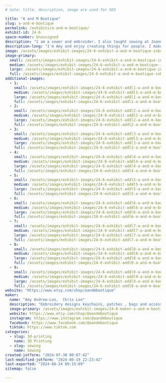 ```yaml
---
# note: title, description, image are used for SEO

title: "A and M Bootique"
slug: a-and-m-bootique
permalink: /exhibits/a-and-m-bootique/
exhibit-id: 24-6
space-number: Unassigned
description: "I am a sewer and embroider. I also taught sewing at Joann's. Chris is a woodworker and 3D printer"
description-long: "I'm Amy and enjoy creating things for people. I make costumes and clothing as well as repair and alter clothing. I got into embroidery about 7 years ago and started selling embroidery like keychains, patches bags and accessories.  Chris has been a wood worker for 20 years. He works for a cabinet company.  He recently got into 3D printing and selling at shows as well as customer orders."
image: /assets/images/exhibit-images/24-6-exhibit-a-and-m-bootique-inbound2518063878439506415-large.jpg
image-primary: 
  small: /assets/images/exhibit-images/24-6-exhibit-a-and-m-bootique-inbound2518063878439506415-small.jpg
  medium: /assets/images/exhibit-images/24-6-exhibit-a-and-m-bootique-inbound2518063878439506415-medium.jpg
  large: /assets/images/exhibit-images/24-6-exhibit-a-and-m-bootique-inbound2518063878439506415-large.jpg
  full: /assets/images/exhibit-images/24-6-exhibit-a-and-m-bootique-inbound2518063878439506415-full.jpg
additional-images: 
  - 1:
    small: /assets/images/exhibit-images/24-6-exhibit-addl1-a-and-m-bootique-inbound121628179494969321-small.jpg
    medium: /assets/images/exhibit-images/24-6-exhibit-addl1-a-and-m-bootique-inbound121628179494969321-medium.jpg
    large: /assets/images/exhibit-images/24-6-exhibit-addl1-a-and-m-bootique-inbound121628179494969321-large.jpg
    full: /assets/images/exhibit-images/24-6-exhibit-addl1-a-and-m-bootique-inbound121628179494969321-full.jpg
  - 2:
    small: /assets/images/exhibit-images/24-6-exhibit-addl2-a-and-m-bootique-inbound1402879506336413228-small.jpg
    medium: /assets/images/exhibit-images/24-6-exhibit-addl2-a-and-m-bootique-inbound1402879506336413228-medium.jpg
    large: /assets/images/exhibit-images/24-6-exhibit-addl2-a-and-m-bootique-inbound1402879506336413228-large.jpg
    full: /assets/images/exhibit-images/24-6-exhibit-addl2-a-and-m-bootique-inbound1402879506336413228-full.jpg
  - 3:
    small: /assets/images/exhibit-images/24-6-exhibit-addl3-a-and-m-bootique-inbound1896281979151041051-small.jpg
    medium: /assets/images/exhibit-images/24-6-exhibit-addl3-a-and-m-bootique-inbound1896281979151041051-medium.jpg
    large: /assets/images/exhibit-images/24-6-exhibit-addl3-a-and-m-bootique-inbound1896281979151041051-large.jpg
    full: /assets/images/exhibit-images/24-6-exhibit-addl3-a-and-m-bootique-inbound1896281979151041051-full.jpg
  - 4:
    small: /assets/images/exhibit-images/24-6-exhibit-addl4-a-and-m-bootique-inbound3267080498334354139-small.jpg
    medium: /assets/images/exhibit-images/24-6-exhibit-addl4-a-and-m-bootique-inbound3267080498334354139-medium.jpg
    large: /assets/images/exhibit-images/24-6-exhibit-addl4-a-and-m-bootique-inbound3267080498334354139-large.jpg
    full: /assets/images/exhibit-images/24-6-exhibit-addl4-a-and-m-bootique-inbound3267080498334354139-full.jpg
  - 5:
    small: /assets/images/exhibit-images/24-6-exhibit-addl5-a-and-m-bootique-inbound3541613011473956590-small.jpg
    medium: /assets/images/exhibit-images/24-6-exhibit-addl5-a-and-m-bootique-inbound3541613011473956590-medium.jpg
    large: /assets/images/exhibit-images/24-6-exhibit-addl5-a-and-m-bootique-inbound3541613011473956590-large.jpg
    full: /assets/images/exhibit-images/24-6-exhibit-addl5-a-and-m-bootique-inbound3541613011473956590-full.jpg
  - 6:
    small: /assets/images/exhibit-images/24-6-exhibit-addl6-a-and-m-bootique-inbound4099651218419259977-small.jpg
    medium: /assets/images/exhibit-images/24-6-exhibit-addl6-a-and-m-bootique-inbound4099651218419259977-medium.jpg
    large: /assets/images/exhibit-images/24-6-exhibit-addl6-a-and-m-bootique-inbound4099651218419259977-large.jpg
    full: /assets/images/exhibit-images/24-6-exhibit-addl6-a-and-m-bootique-inbound4099651218419259977-full.jpg
  - 7:
    small: /assets/images/exhibit-images/24-6-exhibit-addl7-a-and-m-bootique-inbound6140525228414714351-small.jpg
    medium: /assets/images/exhibit-images/24-6-exhibit-addl7-a-and-m-bootique-inbound6140525228414714351-medium.jpg
    large: /assets/images/exhibit-images/24-6-exhibit-addl7-a-and-m-bootique-inbound6140525228414714351-large.jpg
    full: /assets/images/exhibit-images/24-6-exhibit-addl7-a-and-m-bootique-inbound6140525228414714351-full.jpg
  - 8:
    small: /assets/images/exhibit-images/24-6-exhibit-addl8-a-and-m-bootique-inbound6405030020487674214-small.jpg
    medium: /assets/images/exhibit-images/24-6-exhibit-addl8-a-and-m-bootique-inbound6405030020487674214-medium.jpg
    large: /assets/images/exhibit-images/24-6-exhibit-addl8-a-and-m-bootique-inbound6405030020487674214-large.jpg
    full: /assets/images/exhibit-images/24-6-exhibit-addl8-a-and-m-bootique-inbound6405030020487674214-full.jpg
  - 9:
    small: /assets/images/exhibit-images/24-6-exhibit-addl9-a-and-m-bootique-inbound6511376296246956758-small.jpg
    medium: /assets/images/exhibit-images/24-6-exhibit-addl9-a-and-m-bootique-inbound6511376296246956758-medium.jpg
    large: /assets/images/exhibit-images/24-6-exhibit-addl9-a-and-m-bootique-inbound6511376296246956758-large.jpg
    full: /assets/images/exhibit-images/24-6-exhibit-addl9-a-and-m-bootique-inbound6511376296246956758-full.jpg
website: "Https://www.etsy.com/shop/aandmbootique"
maker: 
  name: "Amy Andrew-Loo,  Chris Loo"
  description: "Embroidery designs keychains, patches , bags and accessories. 3d printed toys, home decor.  We will be also demonstrating how to Embroider and 3d print. "
  image-primary: /assets/images/exhibit-images/24-6-maker-a-and-m-bootique-inbound6820151613825777677-medium.jpg
  website: https://www.etsy.com/shop/@aandmbootique
  instagram: https://www.instagram.com/@aandmboutique
  facebook: https://www.facebook.com/@aandmbootique
  tiktok: https://www.tiktok.com
categories: 
  - slug: 3d-printing
    name: 3D Printing
  - slug: sewing
    name: Sewing
created-jotform: "2024-07-30 00:07:42"
last-modified-jotform: "2024-08-19 22:23:42"
last-exported: "2024-08-24 09:15:09"
sitemap: false

---
```

